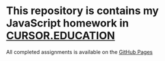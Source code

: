 # This repository is contains my JavaScript homework in [CURSOR.EDUCATION](https://www.cursor.education/)

All completed assignments is available on the [GitHub Pages](https://dmytro40a.github.io/cursor-advanced-homework-dmytro/)
